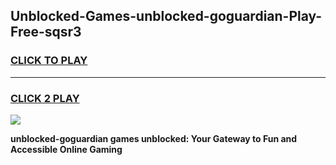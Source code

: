 
## Unblocked-Games-unblocked-goguardian-Play-Free-sqsr3
<h3>
<a href="https://premium76.site?title=unblocked-goguardian&ref=23A">CLICK TO PLAY</a></h3>
<hr>

<h3>
<a href="https://premium76.site?title=unblocked-goguardian&ref=23A">CLICK 2 PLAY</a>
  
</h3>

<a href="https://premium76.site?title=unblocked-goguardian&ref=23A"><img src="https://clearcache.store/games.png"></a>


**unblocked-goguardian games unblocked: Your Gateway to Fun and Accessible Online Gaming**
